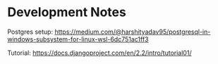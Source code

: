 # Development Notes

Postgres setup: https://medium.com/@harshityadav95/postgresql-in-windows-subsystem-for-linux-wsl-6dc751ac1ff3

Tutorial: https://docs.djangoproject.com/en/2.2/intro/tutorial01/
